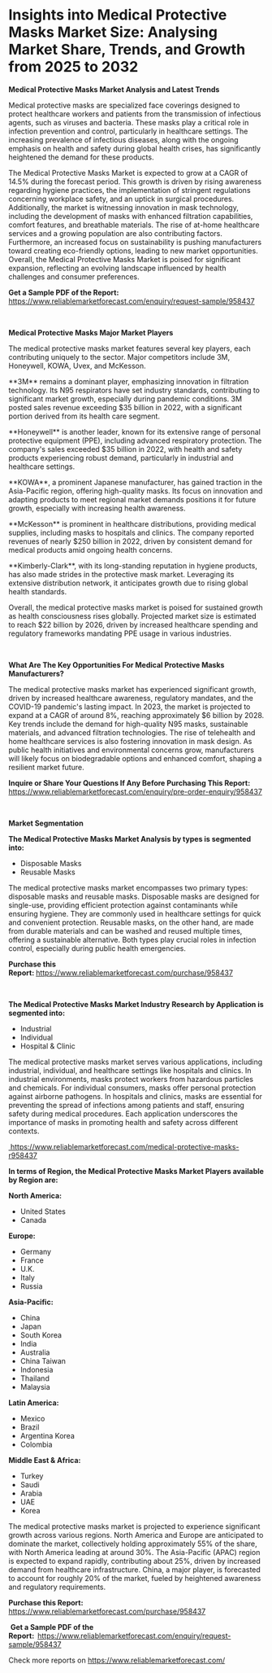 <p><h1>Insights into Medical Protective Masks Market Size: Analysing Market Share, Trends, and Growth from 2025 to 2032</h1></p><p><strong>Medical Protective Masks Market Analysis and Latest Trends</strong></p>
<p><p>Medical protective masks are specialized face coverings designed to protect healthcare workers and patients from the transmission of infectious agents, such as viruses and bacteria. These masks play a critical role in infection prevention and control, particularly in healthcare settings. The increasing prevalence of infectious diseases, along with the ongoing emphasis on health and safety during global health crises, has significantly heightened the demand for these products. </p><p>The Medical Protective Masks Market is expected to grow at a CAGR of 14.5% during the forecast period. This growth is driven by rising awareness regarding hygiene practices, the implementation of stringent regulations concerning workplace safety, and an uptick in surgical procedures. Additionally, the market is witnessing innovation in mask technology, including the development of masks with enhanced filtration capabilities, comfort features, and breathable materials. The rise of at-home healthcare services and a growing population are also contributing factors. Furthermore, an increased focus on sustainability is pushing manufacturers toward creating eco-friendly options, leading to new market opportunities. Overall, the Medical Protective Masks Market is poised for significant expansion, reflecting an evolving landscape influenced by health challenges and consumer preferences.</p></p>
<p><strong>Get a Sample PDF of the Report:&nbsp;</strong> <a href="https://www.reliablemarketforecast.com/enquiry/request-sample/958437?utm_campaign=2235&utm_medium=2&utm_source=Github&utm_content=ia&utm_term=21032025&utm_id=medical-protective-masks">https://www.reliablemarketforecast.com/enquiry/request-sample/958437</a></p>
<p>&nbsp;</p>
<p><strong>Medical Protective Masks Major Market Players</strong></p>
<p><p>The medical protective masks market features several key players, each contributing uniquely to the sector. Major competitors include 3M, Honeywell, KOWA, Uvex, and McKesson.</p><p>**3M** remains a dominant player, emphasizing innovation in filtration technology. Its N95 respirators have set industry standards, contributing to significant market growth, especially during pandemic conditions. 3M posted sales revenue exceeding $35 billion in 2022, with a significant portion derived from its health care segment.</p><p>**Honeywell** is another leader, known for its extensive range of personal protective equipment (PPE), including advanced respiratory protection. The company's sales exceeded $35 billion in 2022, with health and safety products experiencing robust demand, particularly in industrial and healthcare settings.</p><p>**KOWA**, a prominent Japanese manufacturer, has gained traction in the Asia-Pacific region, offering high-quality masks. Its focus on innovation and adapting products to meet regional market demands positions it for future growth, especially with increasing health awareness.</p><p>**McKesson** is prominent in healthcare distributions, providing medical supplies, including masks to hospitals and clinics. The company reported revenues of nearly $250 billion in 2022, driven by consistent demand for medical products amid ongoing health concerns.</p><p>**Kimberly-Clark**, with its long-standing reputation in hygiene products, has also made strides in the protective mask market. Leveraging its extensive distribution network, it anticipates growth due to rising global health standards.</p><p>Overall, the medical protective masks market is poised for sustained growth as health consciousness rises globally. Projected market size is estimated to reach $22 billion by 2026, driven by increased healthcare spending and regulatory frameworks mandating PPE usage in various industries.</p></p>
<p>&nbsp;</p>
<p><strong>What Are The Key Opportunities For Medical Protective Masks Manufacturers?</strong></p>
<p><p>The medical protective masks market has experienced significant growth, driven by increased healthcare awareness, regulatory mandates, and the COVID-19 pandemic's lasting impact. In 2023, the market is projected to expand at a CAGR of around 8%, reaching approximately $6 billion by 2028. Key trends include the demand for high-quality N95 masks, sustainable materials, and advanced filtration technologies. The rise of telehealth and home healthcare services is also fostering innovation in mask design. As public health initiatives and environmental concerns grow, manufacturers will likely focus on biodegradable options and enhanced comfort, shaping a resilient market future.</p></p>
<p><strong>Inquire or Share Your Questions If Any Before Purchasing This Report:</strong> <a href="https://www.reliablemarketforecast.com/enquiry/pre-order-enquiry/958437?utm_campaign=2235&utm_medium=2&utm_source=Github&utm_content=ia&utm_term=21032025&utm_id=medical-protective-masks">https://www.reliablemarketforecast.com/enquiry/pre-order-enquiry/958437</a></p>
<p>&nbsp;</p>
<p><strong>Market Segmentation</strong></p>
<p><strong>The Medical Protective Masks Market Analysis by types is segmented into:</strong></p>
<p><ul><li>Disposable Masks</li><li>Reusable Masks</li></ul></p>
<p><p>The medical protective masks market encompasses two primary types: disposable masks and reusable masks. Disposable masks are designed for single-use, providing efficient protection against contaminants while ensuring hygiene. They are commonly used in healthcare settings for quick and convenient protection. Reusable masks, on the other hand, are made from durable materials and can be washed and reused multiple times, offering a sustainable alternative. Both types play crucial roles in infection control, especially during public health emergencies.</p></p>
<p><strong>Purchase this Report:&nbsp;</strong><a href="https://www.reliablemarketforecast.com/purchase/958437?utm_campaign=2235&utm_medium=2&utm_source=Github&utm_content=ia&utm_term=21032025&utm_id=medical-protective-masks">https://www.reliablemarketforecast.com/purchase/958437</a></p>
<p>&nbsp;</p>
<p><strong>The Medical Protective Masks Market Industry Research by Application is segmented into:</strong></p>
<p><ul><li>Industrial</li><li>Individual</li><li>Hospital & Clinic</li></ul></p>
<p><p>The medical protective masks market serves various applications, including industrial, individual, and healthcare settings like hospitals and clinics. In industrial environments, masks protect workers from hazardous particles and chemicals. For individual consumers, masks offer personal protection against airborne pathogens. In hospitals and clinics, masks are essential for preventing the spread of infections among patients and staff, ensuring safety during medical procedures. Each application underscores the importance of masks in promoting health and safety across different contexts.</p></p>
<p><a href="https://www.reliablemarketforecast.com/medical-protective-masks-r958437?utm_campaign=2235&utm_medium=2&utm_source=Github&utm_content=ia&utm_term=21032025&utm_id=medical-protective-masks">&nbsp;https://www.reliablemarketforecast.com/medical-protective-masks-r958437</a></p>
<p><strong>In terms of Region, the Medical Protective Masks Market Players available by Region are:</strong></p>
<p>
    <p> <strong> North America: </strong>
        <ul>
            <li>United States</li>
            <li>Canada</li>
        </ul>
        </p> 
    <p> <strong> Europe: </strong>
        <ul>
            <li>Germany</li>
            <li>France</li>
            <li>U.K.</li>
            <li>Italy</li>
            <li>Russia</li>
        </ul>
        </p> 
    <p> <strong> Asia-Pacific: </strong>
        <ul>
            <li>China</li>
            <li>Japan</li>
            <li>South Korea</li>
            <li>India</li>
            <li>Australia</li>
            <li>China Taiwan</li>
            <li>Indonesia</li>
            <li>Thailand</li>
            <li>Malaysia</li>
        </ul>
        </p> 
    <p> <strong> Latin America: </strong>
        <ul>
            <li>Mexico</li>
            <li>Brazil</li>
            <li>Argentina Korea</li>
            <li>Colombia</li>
        </ul>
        </p> 
    <p> <strong> Middle East & Africa: </strong>
        <ul>
            <li>Turkey</li>
            <li>Saudi</li>
            <li>Arabia</li>
            <li>UAE</li>
            <li>Korea</li>
        </ul>
    </p>
    </p>
<p><p>The medical protective masks market is projected to experience significant growth across various regions. North America and Europe are anticipated to dominate the market, collectively holding approximately 55% of the share, with North America leading at around 30%. The Asia-Pacific (APAC) region is expected to expand rapidly, contributing about 25%, driven by increased demand from healthcare infrastructure. China, a major player, is forecasted to account for roughly 20% of the market, fueled by heightened awareness and regulatory requirements.</p></p>
<p><strong>Purchase this Report: </strong><a href="https://www.reliablemarketforecast.com/purchase/958437?utm_campaign=2235&utm_medium=2&utm_source=Github&utm_content=ia&utm_term=21032025&utm_id=medical-protective-masks">https://www.reliablemarketforecast.com/purchase/958437</a></p>
<p>&nbsp;<strong>Get a Sample PDF of the Report:&nbsp;&nbsp;</strong><a href="https://www.reliablemarketforecast.com/enquiry/request-sample/958437?utm_campaign=2235&utm_medium=2&utm_source=Github&utm_content=ia&utm_term=21032025&utm_id=medical-protective-masks">https://www.reliablemarketforecast.com/enquiry/request-sample/958437</a></p>
<p><strong></strong></p>
<p>Check more reports on <a href="https://www.reliablemarketforecast.com/?utm_campaign=2235&utm_medium=2&utm_source=Github&utm_content=ia&utm_term=21032025&utm_id=medical-protective-masks">https://www.reliablemarketforecast.com/</a></p>